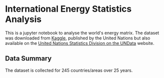 # International Energy Statistics Analysis
This is a jupyter notebook to analyse the world's energy matrix. The dataset was downloaded from [Kaggle](https://www.kaggle.com/datasets/unitednations/international-energy-statistics?datasetId=4685&sortBy=voteCount), published by the United Nations but also available on the [United Nations Statistics Division on the UNData](http://data.un.org/Explorer.aspx) website.

## Data Summary
The dataset is collected for 245 countries/areas over 25 years.
